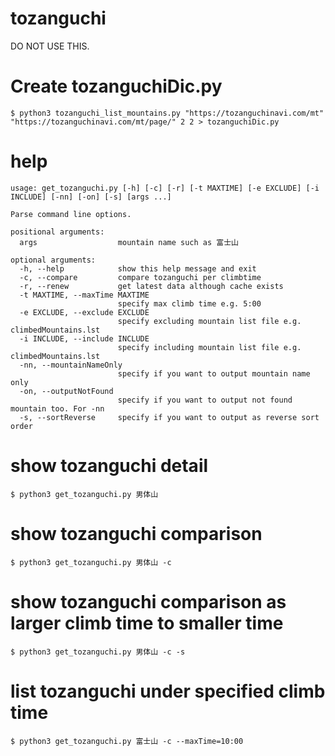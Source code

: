 # tozanguchi

DO NOT USE THIS.

# Create tozanguchiDic.py

```
$ python3 tozanguchi_list_mountains.py "https://tozanguchinavi.com/mt" "https://tozanguchinavi.com/mt/page/" 2 2 > tozanguchiDic.py
```

# help

```
usage: get_tozanguchi.py [-h] [-c] [-r] [-t MAXTIME] [-e EXCLUDE] [-i INCLUDE] [-nn] [-on] [-s] [args ...]

Parse command line options.

positional arguments:
  args                  mountain name such as 富士山

optional arguments:
  -h, --help            show this help message and exit
  -c, --compare         compare tozanguchi per climbtime
  -r, --renew           get latest data although cache exists
  -t MAXTIME, --maxTime MAXTIME
                        specify max climb time e.g. 5:00
  -e EXCLUDE, --exclude EXCLUDE
                        specify excluding mountain list file e.g. climbedMountains.lst
  -i INCLUDE, --include INCLUDE
                        specify including mountain list file e.g. climbedMountains.lst
  -nn, --mountainNameOnly
                        specify if you want to output mountain name only
  -on, --outputNotFound
                        specify if you want to output not found mountain too. For -nn
  -s, --sortReverse     specify if you want to output as reverse sort order
```

# show tozanguchi detail

```
$ python3 get_tozanguchi.py 男体山
```

# show tozanguchi comparison

```
$ python3 get_tozanguchi.py 男体山 -c
```

# show tozanguchi comparison as larger climb time to smaller time

```
$ python3 get_tozanguchi.py 男体山 -c -s
```

# list tozanguchi under specified climb time

```
$ python3 get_tozanguchi.py 富士山 -c --maxTime=10:00
```
